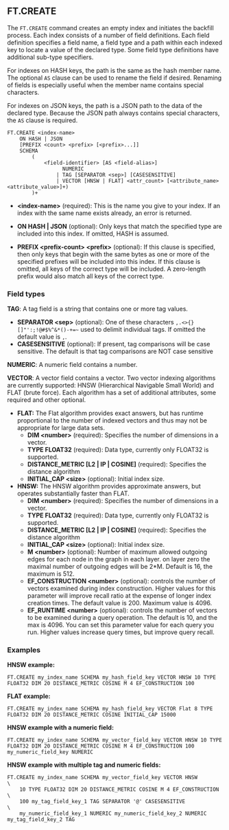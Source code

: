 ## FT.CREATE

The `FT.CREATE` command creates an empty index and initiates the backfill process. Each index consists of a number of field definitions. Each field definition specifies a field name, a field type and a path within each indexed key to locate a value of the declared type. Some field type definitions have additional sub-type specifiers.

For indexes on HASH keys, the path is the same as the hash member name. The optional `AS` clause can be used to rename the field if desired.
Renaming of fields is especially useful when the member name contains special characters.

For indexes on JSON keys, the path is a JSON path to the data of the declared type. Because the JSON path always contains special characters, the `AS` clause is required.


```
FT.CREATE <index-name>
    ON HASH | JSON
    [PREFIX <count> <prefix> [<prefix>...]]
    SCHEMA
        (
            <field-identifier> [AS <field-alias>]
                  NUMERIC
                | TAG [SEPARATOR <sep>] [CASESENSITIVE]
                | VECTOR [HNSW | FLAT] <attr_count> [<attribute_name> <attribute_value>]+)
        )+
```


- **\<index-name\>** (required): This is the name you give to your index. If an index with the same name exists already, an error is returned.

- **ON HASH | JSON** (optional): Only keys that match the specified type are included into this index. If omitted, HASH is assumed.

- **PREFIX \<prefix-count\> \<prefix\>** (optional): If this clause is specified, then only keys that begin with the same bytes as one or more of the specified prefixes will be included into this index. If this clause is omitted, all keys of the correct type will be included. A zero-length prefix would also match all keys of the correct type.

### Field types

**TAG**: A tag field is a string that contains one or more tag values.

- **SEPARATOR \<sep\>** (optional): One of these characters `,.<>{}[]"':;!@#$%^&*()-+=~` used to delimit individual tags. If omitted the default value is `,`.
- **CASESENSITIVE** (optional): If present, tag comparisons will be case sensitive. The default is that tag comparisons are NOT case sensitive

**NUMERIC**: A numeric field contains a number.

**VECTOR**: A vector field contains a vector. Two vector indexing algorithms are currently supported: HNSW (Hierarchical Navigable Small World) and FLAT (brute force). Each algorithm has a set of additional attributes, some required and other optional.

- **FLAT:** The Flat algorithm provides exact answers, but has runtime proportional to the number of indexed vectors and thus may not be appropriate for large data sets.
  - **DIM \<number\>** (required): Specifies the number of dimensions in a vector.
  - **TYPE FLOAT32** (required): Data type, currently only FLOAT32 is supported.
  - **DISTANCE\_METRIC \[L2 | IP | COSINE\]** (required): Specifies the distance algorithm
  - **INITIAL\_CAP \<size\>** (optional): Initial index size.
- **HNSW:** The HNSW algorithm provides approximate answers, but operates substantially faster than FLAT.
  - **DIM \<number\>** (required): Specifies the number of dimensions in a vector.
  - **TYPE FLOAT32** (required): Data type, currently only FLOAT32 is supported.
  - **DISTANCE\_METRIC \[L2 | IP | COSINE\]** (required): Specifies the distance algorithm
  - **INITIAL\_CAP \<size\>** (optional): Initial index size.
  - **M \<number\>** (optional): Number of maximum allowed outgoing edges for each node in the graph in each layer. on layer zero the maximal number of outgoing edges will be 2\*M. Default is 16, the maximum is 512\.
  - **EF\_CONSTRUCTION \<number\>** (optional): controls the number of vectors examined during index construction. Higher values for this parameter will improve recall ratio at the expense of longer index creation times. The default value is 200\. Maximum value is 4096\.
  - **EF\_RUNTIME \<number\>** (optional):  controls  the number of vectors to be examined during a query operation. The default is 10, and the max is 4096\. You can set this parameter value for each query you run. Higher values increase query times, but improve query recall.


### Examples

**HNSW example:**

```
FT.CREATE my_index_name SCHEMA my_hash_field_key VECTOR HNSW 10 TYPE FLOAT32 DIM 20 DISTANCE_METRIC COSINE M 4 EF_CONSTRUCTION 100
```

**FLAT example:**

```
FT.CREATE my_index_name SCHEMA my_hash_field_key VECTOR Flat 8 TYPE FLOAT32 DIM 20 DISTANCE_METRIC COSINE INITIAL_CAP 15000
```

**HNSW example with a numeric field:**

```
FT.CREATE my_index_name SCHEMA my_vector_field_key VECTOR HNSW 10 TYPE FLOAT32 DIM 20 DISTANCE_METRIC COSINE M 4 EF_CONSTRUCTION 100 my_numeric_field_key NUMERIC
```

**HNSW example with multiple tag and numeric fields:**

```
FT.CREATE my_index_name SCHEMA my_vector_field_key VECTOR HNSW          \
    10 TYPE FLOAT32 DIM 20 DISTANCE_METRIC COSINE M 4 EF_CONSTRUCTION   \
    100 my_tag_field_key_1 TAG SEPARATOR '@' CASESENSITIVE              \
    my_numeric_field_key_1 NUMERIC my_numeric_field_key_2 NUMERIC my_tag_field_key_2 TAG
```

